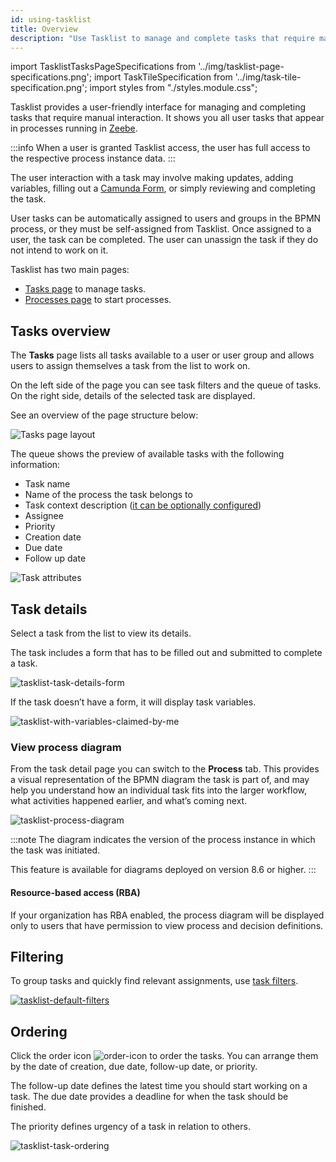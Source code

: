 ```yaml
---
id: using-tasklist
title: Overview
description: "Use Tasklist to manage and complete tasks that require manual interaction."
---
```


import TasklistTasksPageSpecifications from '../img/tasklist-page-specifications.png';
import TaskTileSpecification from '../img/task-tile-specification.png';
import styles from "./styles.module.css";

Tasklist provides a user-friendly interface for managing and completing tasks that require manual interaction. It shows you all user tasks that appear in processes running in [Zeebe](/components/zeebe/zeebe-overview.md).

:::info
When a user is granted Tasklist access, the user has full access to the respective process instance data.
:::

The user interaction with a task may involve making updates, adding variables, filling out a [Camunda Form](../../../guides/utilizing-forms.md), or simply reviewing and completing the task.

User tasks can be automatically assigned to users and groups in the BPMN process, or they must be self-assigned from Tasklist.
Once assigned to a user, the task can be completed. The user can unassign the task if they do not intend to work on it.

Tasklist has two main pages:

- [Tasks page](#tasks-overview) to manage tasks.
- [Processes page](./starting-processes.md) to start processes.

## Tasks overview

The **Tasks** page lists all tasks available to a user or user group and allows users to assign themselves a task from the list to work on.

On the left side of the page you can see task filters and the queue of tasks.
On the right side, details of the selected task are displayed.

See an overview of the page structure below:

<img src={TasklistTasksPageSpecifications} className={styles.noShadow} alt="Tasks page layout" />

The queue shows the preview of available tasks with the following information:

- Task name
- Name of the process the task belongs to
- Task context description ([it can be optionally configured](/docs/components/concepts/variables.md#context-variable))
- Assignee
- Priority
- Creation date
- Due date
- Follow up date

<img src={TaskTileSpecification} className={styles.noShadow} alt="Task attributes" />

## Task details

Select a task from the list to view its details.

The task includes a form that has to be filled out and submitted to complete a task.

![tasklist-task-details-form](./img/tasklist-task-details-form.png "Task completion form")

If the task doesn’t have a form, it will display task variables.

![tasklist-with-variables-claimed-by-me](img/tasklist-with-variables-claimed-by-me_light.png "Task variables")

### View process diagram

From the task detail page you can switch to the **Process** tab. This provides a visual representation of the BPMN diagram the task is part of, and may help you understand how an individual task fits into the larger workflow, what activities happened earlier, and what’s coming next.

![tasklist-process-diagram](./img/tasklist-task-details-process-diagram.png "Process diagram preview")

:::note
The diagram indicates the version of the process instance in which the task was initiated.

This feature is available for diagrams deployed on version 8.6 or higher.
:::

#### Resource-based access (RBA)

If your organization has RBA enabled, the process diagram will be displayed only to users that have permission to view process and decision definitions.

## Filtering

To group tasks and quickly find relevant assignments, use [task filters](./using-filters.md).

[![tasklist-default-filters](img/task-filters/tasklist-default-filters.png "Task filters")](./using-filters.md)

## Ordering

Click the order icon ![order-icon](img/order-icon.png) to order the tasks. You can arrange them by the date of creation, due date, follow-up date, or priority.

The follow-up date defines the latest time you should start working on a task. The due date provides a deadline for when the task should be finished.

The priority defines urgency of a task in relation to others.

![tasklist-task-ordering](img/tasklist-task-ordering.png "Order tasks by dates")
